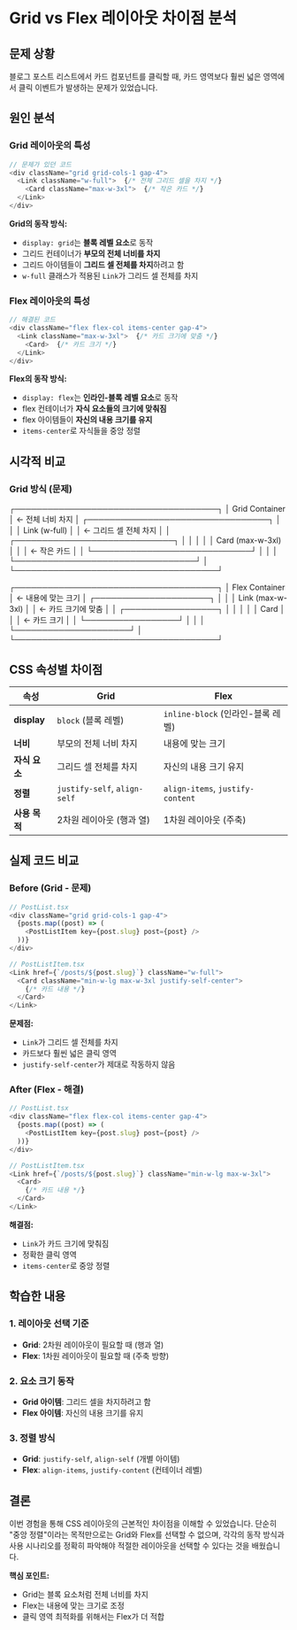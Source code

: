 # Grid vs Flex 레이아웃 차이점 분석

## 문제 상황

블로그 포스트 리스트에서 카드 컴포넌트를 클릭할 때, 카드 영역보다 훨씬 넓은 영역에서 클릭 이벤트가 발생하는 문제가 있었습니다.

## 원인 분석

### Grid 레이아웃의 특성

```typescript
// 문제가 있던 코드
<div className="grid grid-cols-1 gap-4">
  <Link className="w-full">  {/* 전체 그리드 셀을 차지 */}
    <Card className="max-w-3xl">  {/* 작은 카드 */}
  </Link>
</div>
```

**Grid의 동작 방식:**

- `display: grid`는 **블록 레벨 요소**로 동작
- 그리드 컨테이너가 **부모의 전체 너비를 차지**
- 그리드 아이템들이 **그리드 셀 전체를 차지**하려고 함
- `w-full` 클래스가 적용된 `Link`가 그리드 셀 전체를 차지

### Flex 레이아웃의 특성

```typescript
// 해결된 코드
<div className="flex flex-col items-center gap-4">
  <Link className="max-w-3xl">  {/* 카드 크기에 맞춤 */}
    <Card>  {/* 카드 크기 */}
  </Link>
</div>
```

**Flex의 동작 방식:**

- `display: flex`는 **인라인-블록 레벨 요소**로 동작
- flex 컨테이너가 **자식 요소들의 크기에 맞춰짐**
- flex 아이템들이 **자신의 내용 크기를 유지**
- `items-center`로 자식들을 중앙 정렬

## 시각적 비교

### Grid 방식 (문제)

┌─────────────────────────────────────┐
│ Grid Container │ ← 전체 너비 차지
│ ┌─────────────────────────────────┐ │
│ │ Link (w-full) │ │ ← 그리드 셀 전체 차지
│ │ ┌─────────────────────────────┐ │ │
│ │ │ Card (max-w-3xl) │ │ │ ← 작은 카드
│ │ └─────────────────────────────┘ │ │
│ └─────────────────────────────────┘ │
└─────────────────────────────────────┘

┌─────────────────────────────────────┐
│ Flex Container │ ← 내용에 맞는 크기
│ ┌─────────────────────┐ │
│ │ Link (max-w-3xl) │ │ ← 카드 크기에 맞춤
│ │ ┌─────────────────┐ │ │
│ │ │ Card │ │ │ ← 카드 크기
│ │ └─────────────────┘ │ │
│ └─────────────────────┘ │
└─────────────────────────────────────┘

## CSS 속성별 차이점

| 속성          | Grid                         | Flex                              |
| ------------- | ---------------------------- | --------------------------------- |
| **display**   | `block` (블록 레벨)          | `inline-block` (인라인-블록 레벨) |
| **너비**      | 부모의 전체 너비 차지        | 내용에 맞는 크기                  |
| **자식 요소** | 그리드 셀 전체를 차지        | 자신의 내용 크기 유지             |
| **정렬**      | `justify-self`, `align-self` | `align-items`, `justify-content`  |
| **사용 목적** | 2차원 레이아웃 (행과 열)     | 1차원 레이아웃 (주축)             |

## 실제 코드 비교

### Before (Grid - 문제)

```typescript
// PostList.tsx
<div className="grid grid-cols-1 gap-4">
  {posts.map((post) => (
    <PostListItem key={post.slug} post={post} />
  ))}
</div>

// PostListItem.tsx
<Link href={`/posts/${post.slug}`} className="w-full">
  <Card className="min-w-lg max-w-3xl justify-self-center">
    {/* 카드 내용 */}
  </Card>
</Link>
```

**문제점:**

- `Link`가 그리드 셀 전체를 차지
- 카드보다 훨씬 넓은 클릭 영역
- `justify-self-center`가 제대로 작동하지 않음

### After (Flex - 해결)

```typescript
// PostList.tsx
<div className="flex flex-col items-center gap-4">
  {posts.map((post) => (
    <PostListItem key={post.slug} post={post} />
  ))}
</div>

// PostListItem.tsx
<Link href={`/posts/${post.slug}`} className="min-w-lg max-w-3xl">
  <Card>
    {/* 카드 내용 */}
  </Card>
</Link>
```

**해결점:**

- `Link`가 카드 크기에 맞춰짐
- 정확한 클릭 영역
- `items-center`로 중앙 정렬

## 학습한 내용

### 1. 레이아웃 선택 기준

- **Grid**: 2차원 레이아웃이 필요할 때 (행과 열)
- **Flex**: 1차원 레이아웃이 필요할 때 (주축 방향)

### 2. 요소 크기 동작

- **Grid 아이템**: 그리드 셀을 차지하려고 함
- **Flex 아이템**: 자신의 내용 크기를 유지

### 3. 정렬 방식

- **Grid**: `justify-self`, `align-self` (개별 아이템)
- **Flex**: `align-items`, `justify-content` (컨테이너 레벨)

## 결론

이번 경험을 통해 CSS 레이아웃의 근본적인 차이점을 이해할 수 있었습니다. 단순히 "중앙 정렬"이라는 목적만으로는 Grid와 Flex를 선택할 수 없으며, 각각의 동작 방식과 사용 시나리오를 정확히 파악해야 적절한 레이아웃을 선택할 수 있다는 것을 배웠습니다.

**핵심 포인트:**

- Grid는 블록 요소처럼 전체 너비를 차지
- Flex는 내용에 맞는 크기로 조정
- 클릭 영역 최적화를 위해서는 Flex가 더 적합
